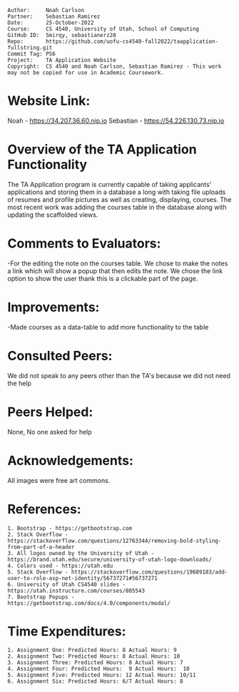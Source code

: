 ﻿```
Author:     Noah Carlson
Partner:    Sebastian Ramirez
Date:       25-October-2022
Course:     CS 4540, University of Utah, School of Computing
GitHub ID:  Smirqy, sebastianerz28
Repo:       https://github.com/uofu-cs4540-fall2022/taapplication-fullstring.git
Commit Tag: PS6
Project:    TA Application Website
Copyright:  CS 4540 and Noah Carlson, Sebastian Ramirez - This work may not be copied for use in Academic Coursework.
```
# Website Link:
Noah - https://34.207.36.60.nip.io
Sebastian - https://54.226.130.73.nip.io

# Overview of the TA Application Functionality 

The TA Application program is currently capable of taking applicants' applications and storing them in a database a long with taking file uploads of resumes and profile pictures as well as creating, displaying, courses. 
The most recent work was adding the courses table in the database along with updating the scaffolded views.

# Comments to Evaluators:

-For the editing the note on the courses table. We chose to make the notes a link which will show a popup that then edits the note. We chose the link option to show the user thank this is a clickable part of the page.

# Improvements:

-Made courses as a data-table to add more functionality to the table

# Consulted Peers:

We did not speak to any peers other than the TA's because we did not need the help

# Peers Helped:

None, No one asked for help

# Acknowledgements:

All images were free art commons.

# References:

    1. Bootstrap - https://getbootstrap.com
    2. Stack Overflow - https://stackoverflow.com/questions/12763344/removing-bold-styling-from-part-of-a-header
    3. All logos owned by the University of Utah - https://brand.utah.edu/secure/university-of-utah-logo-downloads/
    4. Colors used - https://utah.edu
    5. Stack Overflow - https://stackoverflow.com/questions/19689183/add-user-to-role-asp-net-identity/56737271#56737271
    6. University of Utah CS4540 slides - https://utah.instructure.com/courses/805543
    7. Bootstrap Popups - https://getbootstrap.com/docs/4.0/components/modal/

# Time Expenditures:

    1. Assignment One: Predicted Hours: 8 Actual Hours: 9
    2. Assignment Two: Predicted Hours: 8 Actual Hours: 10
    3. Assignment Three: Predicted Hours: 8 Actual Hours: 7
    4. Assignment Four: Predicted Hours:  9 Actual Hours:  10 
    5. Assignment Five: Predicted Hours: 12 Actual Hours: 10/11
    6. Assignment Six: Predicted Hours: 6/7 Actual Hours: 8
